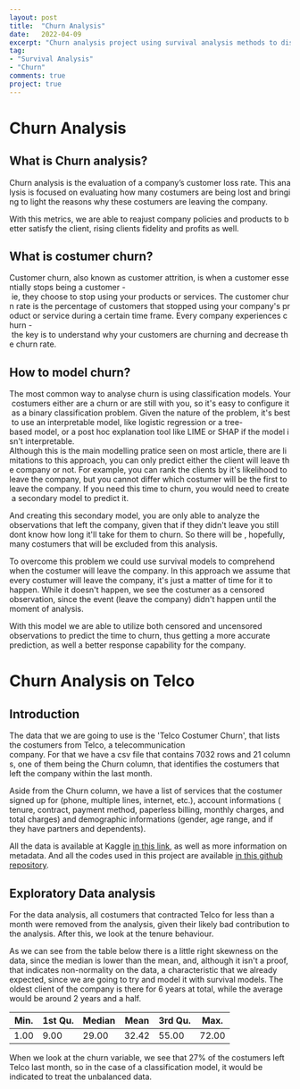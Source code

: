 ```yaml
---
layout: post
title:  "Churn Analysis"
date:   2022-04-09
excerpt: "Churn analysis project using survival analysis methods to discover WHEN will the costumer leave the company."
tag:
- "Survival Analysis"
- "Churn"
comments: true
project: true
---
```

# Churn Analysis
## What is Churn analysis?
 Churn analysis is the evaluation of a company’s customer loss rate. This analysis is focused on evaluating how many costumers are being lost and bringing to light the reasons why these costumers are leaving the company.

 With this metrics, we are able to reajust company policies and products to better satisfy the client, rising clients fidelity and profits as well.

## What is costumer churn?
 Customer churn, also known as customer attrition, is when a customer essentially stops being a customer - ie, they choose to stop using your products or services. The customer churn rate is the percentage of customers that stopped using your company's product or service during a certain time frame. Every company experiences churn - the key is to understand why your customers are churning and decrease the churn rate.

## How to model churn?
 The most common way to analyse churn is using classification models. Your costumers either are a churn or are still with you, so it's easy to configure it as a binary classification problem. Given the nature of the problem, it's best to use an interpretable model, like logistic regression or a tree-based model, or a post hoc explanation tool like LIME or SHAP if the model isn't interpretable.
  Although this is the main modelling pratice seen on most article, there are limitations to this approach, you can only predict either the client will leave the company or not. For example, you can rank the clients by it's likelihood to leave the company, but you cannot differ which costumer will be the first to leave the company. If you need this time to churn, you would need to create a secondary model to predict it.

And creating this secondary model, you are only able to analyze the observations that left the company, given that if they didn't leave you still dont know how long it'll take for them to churn. So there will be , hopefully, many costumers that will be excluded from this analysis.

To overcome this problem we could use survival models to comprehend when the costumer will leave the company. In this approach we assume that every costumer will leave the company, it's just a matter of time for it to happen. While it doesn't happen, we see the costumer as a censored observation, since the event (leave the company) didn't happen until the moment of analysis.

With this model we are able to utilize both censored and uncensored observations to predict the time to churn, thus getting a more accurate prediction, as well a better response capability for the company.

# Churn Analysis on Telco
## Introduction
The data that we are going to use is the 'Telco Costumer Churn', that lists the costumers from Telco, a telecommunication company. For that we have a csv file that contains 7032 rows and 21 columns, one of them being the Churn column, that identifies the costumers that left the company within the last month.

Aside from the Churn column, we have a list of services that the costumer signed up for (phone, multiple lines, internet, etc.), account informations ( tenure, contract, payment method, paperless billing, monthly charges, and total charges) and demographic informations (gender, age range, and if they have partners and dependents).

All the data is available at Kaggle [in this link](https://www.kaggle.com/datasets/blastchar/telco-customer-churn?datasetId=13996), as well as more information on metadata. And all the codes used in this project are available [in this github repository](https://github.com/andrey-alexandre/Churn-Analysis).

## Exploratory Data analysis
For the data analysis, all costumers that contracted Telco for less than a month were removed from the analysis, given their likely bad contribution to the analysis. After this, we look at the tenure behaviour.

As we can see from the table below there is a little right skewness on the data, since the median is lower than the mean, and, although it isn't a proof, that indicates non-normality on the data, a characteristic that we already expected, since we are going to try and model it with survival models. The oldest client of the company is there for 6 years at total, while the average would be around 2 years and a half.

| Min. | 1st Qu. | Median | Mean  | 3rd Qu. | Max.  |
|------|---------|--------|-------|---------|-------|
| 1.00 | 9.00    | 29.00  | 32.42 | 55.00   | 72.00 |


When we look at the churn variable, we see that 27% of the costumers left Telco last month, so in the case of a classification model, it would be indicated to treat the unbalanced data.
